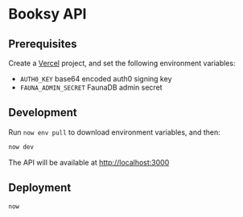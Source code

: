 # Booksy API

## Prerequisites

Create a [Vercel](https://vercel.com) project, and set the following environment variables:

- `AUTH0_KEY` base64 encoded auth0 signing key
- `FAUNA_ADMIN_SECRET` FaunaDB admin secret

## Development

Run `now env pull` to download environment variables, and then:

```sh
now dev
```

The API will be available at [http://localhost:3000](localhost:3000)

## Deployment

```sh
now
```
